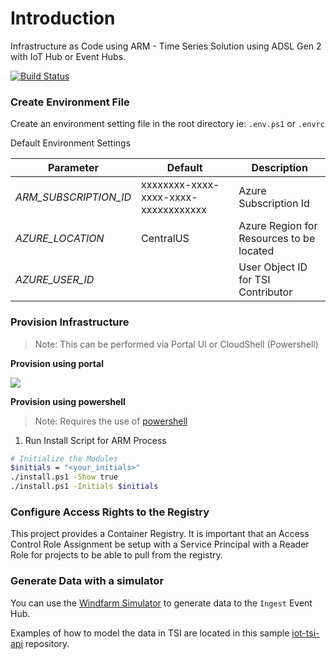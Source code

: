 # Introduction
Infrastructure as Code using ARM - Time Series Solution using ADSL Gen 2 with IoT Hub or Event Hubs.

[![Build Status](https://dascholl.visualstudio.com/IoT/_apis/build/status/danielscholl.iac-tsi-quickstart?branchName=master)](https://dascholl.visualstudio.com/IoT/_build/latest?definitionId=28&branchName=master)


### Create Environment File

Create an environment setting file in the root directory ie: `.env.ps1` or `.envrc`

Default Environment Settings

| Parameter             | Default                              | Description                              |
| --------------------  | ------------------------------------ | ---------------------------------------- |
| _ARM_SUBSCRIPTION_ID_ | xxxxxxxx-xxxx-xxxx-xxxx-xxxxxxxxxxxx | Azure Subscription Id                    |
| _AZURE_LOCATION_      | CentralUS                            | Azure Region for Resources to be located |
| _AZURE_USER_ID_       |                                      | User Object ID for TSI Contributor       |


### Provision Infrastructure 

>Note:  This can be performed via Portal UI or CloudShell (Powershell)

__Provision using portal__


<a href="https://portal.azure.com/#create/Microsoft.Template/uri/https%3A%2F%2Fraw.githubusercontent.com%2Fdanielscholl%2Fiac-tsi-quickstart%2Fmaster%2Fazuredeploy.json" target="_blank">
    <img src="http://azuredeploy.net/deploybutton.png"/>
</a>


__Provision using powershell__

>Note:  Requires the use of [powershell](https://docs.microsoft.com/en-us/powershell/scripting/overview?view=powershell-6)

1. Run Install Script for ARM Process

```bash
# Initialize the Modules
$initials = "<your_initials>"
./install.ps1 -Show true
./install.ps1 -Initials $initials
```

### Configure Access Rights to the Registry

This project provides a Container Registry.  It is important that an Access Control Role Assignment be setup with a Service Principal with a Reader Role for projects to be able to pull from the registry.


### Generate Data with a simulator

You can use the [Windfarm Simulator](https://tsiclientsample.azurewebsites.net/windFarmGen.html) to generate data to the `Ingest` Event Hub.

Examples of how to model the data in TSI are located in this sample [iot-tsi-api](https://github.com/danielscholl/iot-tsi-api) repository.